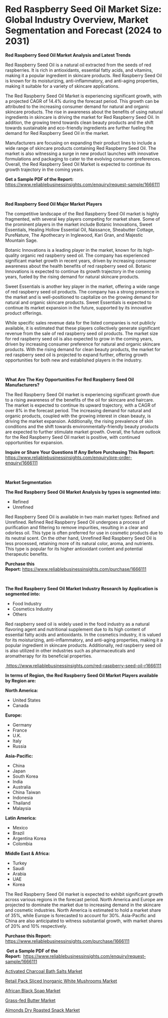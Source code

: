 <p><h1>Red Raspberry Seed Oil Market Size: Global Industry Overview, Market Segmentation and Forecast (2024 to 2031)</h1></p><p><strong>Red Raspberry Seed Oil Market Analysis and Latest Trends</strong></p>
<p><p>Red Raspberry Seed Oil is a natural oil extracted from the seeds of red raspberries. It is rich in antioxidants, essential fatty acids, and vitamins, making it a popular ingredient in skincare products. Red Raspberry Seed Oil is known for its moisturizing, anti-inflammatory, and anti-aging properties, making it suitable for a variety of skincare applications.</p><p>The Red Raspberry Seed Oil Market is experiencing significant growth, with a projected CAGR of 14.4% during the forecast period. This growth can be attributed to the increasing consumer demand for natural and organic skincare products. The rise in awareness about the benefits of using natural ingredients in skincare is driving the market for Red Raspberry Seed Oil. In addition, the growing trend towards clean beauty products and the shift towards sustainable and eco-friendly ingredients are further fueling the demand for Red Raspberry Seed Oil in the market.</p><p>Manufacturers are focusing on expanding their product lines to include a wide range of skincare products containing Red Raspberry Seed Oil. The market is also witnessing a surge in new product launches with innovative formulations and packaging to cater to the evolving consumer preferences. Overall, the Red Raspberry Seed Oil Market is expected to continue its growth trajectory in the coming years.</p></p>
<p><strong>Get a Sample PDF of the Report:&nbsp;</strong> <a href="https://www.reliablebusinessinsights.com/enquiry/request-sample/1666111">https://www.reliablebusinessinsights.com/enquiry/request-sample/1666111</a></p>
<p>&nbsp;</p>
<p><strong>Red Raspberry Seed Oil Major Market Players</strong></p>
<p><p>The competitive landscape of the Red Raspberry Seed Oil market is highly fragmented, with several key players competing for market share. Some of the prominent players in the market include Botanic Innovations, Sweet Essentials, Healing Hollow Essential Oil, Naissance, Sheabutter Cottage, PureNature, The Apothecary in Inglewood, Kari Gran, and Majestic Mountain Sage.</p><p>Botanic Innovations is a leading player in the market, known for its high-quality organic red raspberry seed oil. The company has experienced significant market growth in recent years, driven by increasing consumer awareness about the health benefits of red raspberry seed oil. Botanic Innovations is expected to continue its growth trajectory in the coming years, fueled by the rising demand for natural skincare products.</p><p>Sweet Essentials is another key player in the market, offering a wide range of red raspberry seed oil products. The company has a strong presence in the market and is well-positioned to capitalize on the growing demand for natural and organic skincare products. Sweet Essentials is expected to continue its market expansion in the future, supported by its innovative product offerings.</p><p>While specific sales revenue data for the listed companies is not publicly available, it is estimated that these players collectively generate significant revenue from the sale of red raspberry seed oil products. The market size for red raspberry seed oil is also expected to grow in the coming years, driven by increasing consumer preference for natural and organic skincare products. With the rising demand for clean beauty products, the market for red raspberry seed oil is projected to expand further, offering growth opportunities for both new and established players in the industry.</p></p>
<p>&nbsp;</p>
<p><strong>What Are The Key Opportunities For Red Raspberry Seed Oil Manufacturers?</strong></p>
<p><p>The Red Raspberry Seed Oil market is experiencing significant growth due to a rising awareness of the benefits of the oil for skincare and haircare. The market is expected to continue its upward trajectory, with a CAGR of over 8% in the forecast period. The increasing demand for natural and organic products, coupled with the growing interest in clean beauty, is driving the market expansion. Additionally, the rising prevalence of skin conditions and the shift towards environmentally-friendly beauty products are expected to further stimulate market growth. Overall, the future outlook for the Red Raspberry Seed Oil market is positive, with continued opportunities for expansion.</p></p>
<p><strong>Inquire or Share Your Questions If Any Before Purchasing This Report:</strong> <a href="https://www.reliablebusinessinsights.com/enquiry/pre-order-enquiry/1666111">https://www.reliablebusinessinsights.com/enquiry/pre-order-enquiry/1666111</a></p>
<p>&nbsp;</p>
<p><strong>Market Segmentation</strong></p>
<p><strong>The Red Raspberry Seed Oil Market Analysis by types is segmented into:</strong></p>
<p><ul><li>Refined</li><li>Unrefined</li></ul></p>
<p><p>Red Raspberry Seed Oil is available in two main market types: Refined and Unrefined. Refined Red Raspberry Seed Oil undergoes a process of purification and filtering to remove impurities, resulting in a clear and odorless oil. This type is often preferred for use in cosmetic products due to its neutral scent. On the other hand, Unrefined Red Raspberry Seed Oil is less processed, retaining more of its natural color, aroma, and nutrients. This type is popular for its higher antioxidant content and potential therapeutic benefits.</p></p>
<p><strong>Purchase this Report:&nbsp;</strong><a href="https://www.reliablebusinessinsights.com/purchase/1666111">https://www.reliablebusinessinsights.com/purchase/1666111</a></p>
<p>&nbsp;</p>
<p><strong>The Red Raspberry Seed Oil Market Industry Research by Application is segmented into:</strong></p>
<p><ul><li>Food Industry</li><li>Cosmetics Industry</li><li>Others</li></ul></p>
<p><p>Red raspberry seed oil is widely used in the food industry as a natural flavoring agent and nutritional supplement due to its high content of essential fatty acids and antioxidants. In the cosmetics industry, it is valued for its moisturizing, anti-inflammatory, and anti-aging properties, making it a popular ingredient in skincare products. Additionally, red raspberry seed oil is also utilized in other industries such as pharmaceuticals and aromatherapy for its beneficial properties.</p></p>
<p><a href="https://www.reliablebusinessinsights.com/red-raspberry-seed-oil-r1666111">&nbsp;https://www.reliablebusinessinsights.com/red-raspberry-seed-oil-r1666111</a></p>
<p><strong>In terms of Region, the Red Raspberry Seed Oil Market Players available by Region are:</strong></p>
<p>
    <p> <strong> North America: </strong>
        <ul>
            <li>United States</li>
            <li>Canada</li>
        </ul>
        </p> 
    <p> <strong> Europe: </strong>
        <ul>
            <li>Germany</li>
            <li>France</li>
            <li>U.K.</li>
            <li>Italy</li>
            <li>Russia</li>
        </ul>
        </p> 
    <p> <strong> Asia-Pacific: </strong>
        <ul>
            <li>China</li>
            <li>Japan</li>
            <li>South Korea</li>
            <li>India</li>
            <li>Australia</li>
            <li>China Taiwan</li>
            <li>Indonesia</li>
            <li>Thailand</li>
            <li>Malaysia</li>
        </ul>
        </p> 
    <p> <strong> Latin America: </strong>
        <ul>
            <li>Mexico</li>
            <li>Brazil</li>
            <li>Argentina Korea</li>
            <li>Colombia</li>
        </ul>
        </p> 
    <p> <strong> Middle East & Africa: </strong>
        <ul>
            <li>Turkey</li>
            <li>Saudi</li>
            <li>Arabia</li>
            <li>UAE</li>
            <li>Korea</li>
        </ul>
    </p>
    </p>
<p><p>The Red Raspberry Seed Oil market is expected to exhibit significant growth across various regions in the forecast period. North America and Europe are projected to dominate the market due to increasing demand in the skincare and cosmetic industries. North America is estimated to hold a market share of 35%, while Europe is forecasted to account for 30%. Asia-Pacific and China are also anticipated to witness substantial growth, with market shares of 20% and 10% respectively.</p></p>
<p><strong>Purchase this Report: </strong><a href="https://www.reliablebusinessinsights.com/purchase/1666111">https://www.reliablebusinessinsights.com/purchase/1666111</a></p>
<p>&nbsp;<strong>Get a Sample PDF of the Report:&nbsp;&nbsp;</strong><a href="https://www.reliablebusinessinsights.com/enquiry/request-sample/1666111">https://www.reliablebusinessinsights.com/enquiry/request-sample/1666111</a></p>
<p><strong></strong></p>
<p><p><a href="https://github.com/drzsklfn31/Market-Research-Report-List-1/blob/main/activated-charcoal-bath-salts-market.md">Activated Charcoal Bath Salts Market</a></p><p><a href="https://medium.com/@colin.dunca43545/retail-pack-sliced-inorganic-white-mushrooms-market-size-by-type-button-medium-large-by-product-ae47e6e4f581">Retail Pack Sliced Inorganic White Mushrooms Market</a></p><p><a href="https://github.com/bmorecock/Market-Research-Report-List-4/blob/main/african-black-soap-market.md">African Black Soap Market</a></p><p><a href="https://medium.com/@ruth.gibson8095/strategic-insights-into-global-grass-fed-butter-market-trends-2024-2031-covered-in-191-pages-8b06f5fcebea">Grass-fed Butter Market</a></p><p><a href="https://medium.com/@oliver.rampling568768/almonds-dry-roasted-snack-market-a-global-and-regional-analysis-focus-on-region-country-level-67360b2be152">Almonds Dry Roasted Snack Market</a></p></p>
